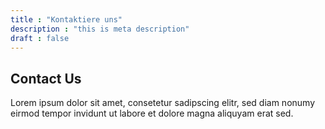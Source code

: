 ```yaml
---
title : "Kontaktiere uns"
description : "this is meta description"
draft : false
---
```


## Contact **Us**
Lorem ipsum dolor sit amet, consetetur sadipscing elitr, sed diam nonumy eirmod tempor invidunt ut labore et dolore magna aliquyam erat sed.